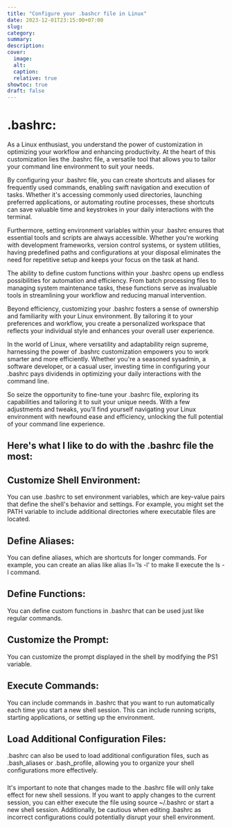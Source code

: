 ```yaml
---
title: "Configure your .bashcr file in Linux"
date: 2023-12-01T23:15:00+07:00
slug: 
category: 
summary:
description: 
cover:
  image:  
  alt:
  caption: 
  relative: true
showtoc: true
draft: false
---
```


# .bashrc:
As a Linux enthusiast, you understand the power of customization in optimizing your workflow and enhancing productivity. At the heart of this customization lies the .bashrc file, a versatile tool that allows you to tailor your command line environment to suit your needs.

By configuring your .bashrc file, you can create shortcuts and aliases for frequently used commands, enabling swift navigation and execution of tasks. Whether it's accessing commonly used directories, launching preferred applications, or automating routine processes, these shortcuts can save valuable time and keystrokes in your daily interactions with the terminal.

Furthermore, setting environment variables within your .bashrc ensures that essential tools and scripts are always accessible. Whether you're working with development frameworks, version control systems, or system utilities, having predefined paths and configurations at your disposal eliminates the need for repetitive setup and keeps your focus on the task at hand.

The ability to define custom functions within your .bashrc opens up endless possibilities for automation and efficiency. From batch processing files to managing system maintenance tasks, these functions serve as invaluable tools in streamlining your workflow and reducing manual intervention.

Beyond efficiency, customizing your .bashrc fosters a sense of ownership and familiarity with your Linux environment. By tailoring it to your preferences and workflow, you create a personalized workspace that reflects your individual style and enhances your overall user experience.

In the world of Linux, where versatility and adaptability reign supreme, harnessing the power of .bashrc customization empowers you to work smarter and more efficiently. Whether you're a seasoned sysadmin, a software developer, or a casual user, investing time in configuring your .bashrc pays dividends in optimizing your daily interactions with the command line.

So seize the opportunity to fine-tune your .bashrc file, exploring its capabilities and tailoring it to suit your unique needs. With a few adjustments and tweaks, you'll find yourself navigating your Linux environment with newfound ease and efficiency, unlocking the full potential of your command line experience.

## Here's what I like to do with the .bashrc file the most:

##  Customize Shell Environment: 
  You can use .bashrc to set environment variables, which are key-value pairs that define the shell's behavior and settings. For example, you might set the PATH variable to include additional directories where executable files are located.

## Define Aliases: 
  You can define aliases, which are shortcuts for longer commands. For example, you can create an alias like alias ll='ls -l' to make ll execute the ls -l command.

##  Define Functions: 
  You can define custom functions in .bashrc that can be used just like regular commands.

##  Customize the Prompt: 
  You can customize the prompt displayed in the shell by modifying the PS1 variable.

##  Execute Commands: 
  You can include commands in .bashrc that you want to run automatically each time you start a new shell session. This can include running scripts, starting applications, or setting up the environment.

##  Load Additional Configuration Files: 
  .bashrc can also be used to load additional configuration files, such as .bash_aliases or .bash_profile, allowing you to organize your shell configurations more effectively.

###
It's important to note that changes made to the .bashrc file will only take effect for new shell sessions. If you want to apply changes to the current session, you can either execute the file using source ~/.bashrc or start a new shell session. Additionally, be cautious when editing .bashrc as incorrect configurations could potentially disrupt your shell environment.
